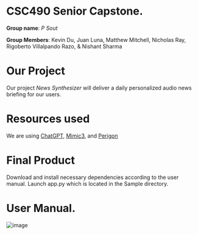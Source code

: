 # CSC490 Senior Capstone.

**Group name**: *P Sout*

 
**Group Members**: Kevin Du, Juan Luna, Matthew Mitchell, Nicholas Ray, Rigoberto Villalpando Razo, & Nishant Sharma

# Our Project
Our project _News Synthesizer_ will deliver a daily personalized audio news briefing for our users.

# Resources used
We are using [ChatGPT](https://openai.com/api/), [Mimic3](https://mycroft-ai.gitbook.io/docs/mycroft-technologies/mimic-tts/mimic-3), and [Perigon]( https://docs.goperigon.com/docs)

# Final Product
Download and install necessary dependencies according to the user manual. Launch app.py which is located in the Sample directory.

# User Manual.
![image](https://user-images.githubusercontent.com/97568870/234950139-e9b7eadf-aa25-4b25-801a-10c89e677538.png)
